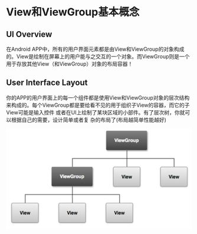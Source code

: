 # View和ViewGroup基本概念

## UI Overview
在Android APP中，所有的用户界面元素都是由View和ViewGroup的对象构成的。View是绘制在屏幕上的用户能与之交互的一个对象。而ViewGroup则是一个用于存放其他View（和ViewGroup）对象的布局容器！ 

## User Interface Layout

你的APP的用户界面上的每一个组件都是使用View和ViewGroup对象的层次结构来构成的。每个ViewGroup都是要给看不见的用于组织子View的容器，而它的子View可能是输入控件 或者在UI上绘制了某块区域的小部件。有了层次树，你就可以根据自己的需要，设计简单或者复 杂的布局了(布局越简单性能越好)

![UI层次结构图](/assets/2.UI/UI布局层次结构图.png)












